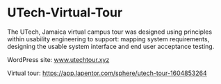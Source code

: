 # UTech-Virtual-Tour
The UTech, Jamaica virtual campus tour was designed using principles within usability engineering to support: mapping system requirements, designing the usable system interface and end user acceptance testing. 


WordPress site: www.utechtour.xyz

Virtual tour: https://app.lapentor.com/sphere/utech-tour-1604853264
